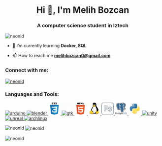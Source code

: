 <h1 align="center">Hi 👋, I'm Melih Bozcan</h1>
<h3 align="center">A computer science student in Iztech</h3>

<p align="left"> <img src="https://komarev.com/ghpvc/?username=neonid&label=Profile%20views&color=0e75b6&style=flat" alt="neonid" /> </p>

- 🌱 I’m currently learning **Docker, SQL**

- 📫 How to reach me **melihbozcan0@gmail.com**

<h3 align="left">Connect with me:</h3>
<p align="left">
<a href="https://steamcommunity.com/id/neonid0/" target="blank"><img align="center" src="https://external-content.duckduckgo.com/iu/?u=https%3A%2F%2Fstatic.vecteezy.com%2Fsystem%2Fresources%2Fpreviews%2F020%2F975%2F558%2Fnon_2x%2Fsteam-logo-steam-icon-transparent-free-png.png&f=1&nofb=1&ipt=bad783698e386cc00e7460ccc61ac50e7d958888fee32b426fdaf68f54293351&ipo=images" alt="neonid" height="40" width="40" /></a>
</p>

<h3 align="left">Languages and Tools:</h3>
<p align="left"> <a href="https://www.arduino.cc/" target="_blank"> <img src="https://cdn.worldvectorlogo.com/logos/arduino-1.svg" alt="arduino" width="40" height="40"/> </a> <a href="https://www.blender.org/" target="_blank" rel="noreferrer"> <img src="https://download.blender.org/branding/community/blender_community_badge_white.svg" alt="blender" width="40" height="40"/> </a> <a href="https://www.w3schools.com/css/" target="_blank" rel="noreferrer"> <img src="https://raw.githubusercontent.com/devicons/devicon/master/icons/css3/css3-original-wordmark.svg" alt="css3" width="40" height="40"/> </a> <a href="https://www.gtk.org/" target="_blank" rel="noreferrer"> <img src="https://upload.wikimedia.org/wikipedia/commons/7/71/GTK_logo.svg" alt="gtk" width="40" height="40"/> </a> <a href="https://www.w3.org/html/" target="_blank" rel="noreferrer"> <img src="https://raw.githubusercontent.com/devicons/devicon/master/icons/html5/html5-original-wordmark.svg" alt="html5" width="40" height="40"/> </a> <a href="https://www.linux.org/" target="_blank" rel="noreferrer"> <img src="https://raw.githubusercontent.com/devicons/devicon/master/icons/linux/linux-original.svg" alt="linux" width="40" height="40"/> </a> <a href="https://www.photoshop.com/en" target="_blank" rel="noreferrer"> <img src="https://raw.githubusercontent.com/devicons/devicon/master/icons/photoshop/photoshop-line.svg" alt="photoshop" width="40" height="40"/> </a> <a href="https://www.postgresql.org" target="_blank" rel="noreferrer"> <img src="https://raw.githubusercontent.com/devicons/devicon/master/icons/postgresql/postgresql-original-wordmark.svg" alt="postgresql" width="40" height="40"/> </a> <a href="https://www.python.org" target="_blank" rel="noreferrer"> <img src="https://raw.githubusercontent.com/devicons/devicon/master/icons/python/python-original.svg" alt="python" width="40" height="40"/> </a> <a href="https://unity.com/" target="_blank" rel="noreferrer"> <img src="https://www.vectorlogo.zone/logos/unity3d/unity3d-icon.svg" alt="unity" width="40" height="40"/> </a> <a href="https://unrealengine.com/" target="_blank" rel="noreferrer"> <img src="https://public.boxcloud.com/api/2.0/files/1537337406865/content?preview=true&amp;version=1688627174065&amp;access_token=1!IjE2Xb8h_KYKJj-95czGCSjV9fWWh5EZAgfwnXr7a0B5cTTrl_liZyJkNmx4k0vTXHAfxOcLg8_ajBf2oqb95mO3j-0x2lij44HicPoS9sl6NnZagsk82FO04cPjJYhl6pWAE_ODrBWiaDH5PaprCy4dGxQ0mP1pvSoIaIZIYX6Z4TpNEleJve0PQ0p6O0uNPINBPcf8XtPBYfzCLhwlQeLQeeMgAUvQR4f9-oaO20meEnM2J8bjcucOOeW9aT881IYUhNN1TKgf76VK8CqsvPCiQJgpRXu_8uR1ZiRG0cydrbf-tDTaFt2_AvxOJz52k3Lkr9zacTw03jsQ1QFZ6HWJkfaxA3WE663qVPwFw6gg7HDbBrrWoJknaFC-8Oz1qbqaJuNmfhzOLJo54bAZ7vjpam0_paux1PVla5pVpO_ji66O0dM1nrWBsUbvREwzt2wG45ep0aykf_OXS9BlQD1VeE5_cs2i4dORL_bkTMqGEubjLEBUSUp1tSVCP7QZAjlA4waGN_SXBBYAl9a-pza3Rm_WdFzZwMdxOvHdIilKiFatxJoJk6MqUHNmhn5NM7jBMQ5pCK1zGM5JUBGG-AVhVrOyMEkOMKpg1cP5fLI.&amp;shared_link=https%3A%2F%2Fepicgames.ent.box.com%2Fs%2Fc2m8idcyejqvg5mjf4e2q73b7jbaghft&amp;box_client_name=box-content-preview&amp;box_client_version=2.109.0" alt="unreal" width="40" height="40"/> </a> <a href="https://archlinux.org/" target="_blank" rel="noreferrer"> <img src="https://sources.archlinux.org/other/artwork/archlinux-logo-white-scalable.svg" alt="archlinux" width="100" height="40"/> </a> </p>

<p><img align="left" src="https://github-readme-stats.vercel.app/api/top-langs?username=neonid&show_icons=true&locale=en&layout=compact" alt="neonid" /></p>

<p>&nbsp;<img align="center" src="https://github-readme-stats.vercel.app/api?username=neonid&show_icons=true&locale=en" alt="neonid" /></p>

<p><img align="center" src="https://github-readme-streak-stats.herokuapp.com/?user=neonid&" alt="neonid" /></p>


